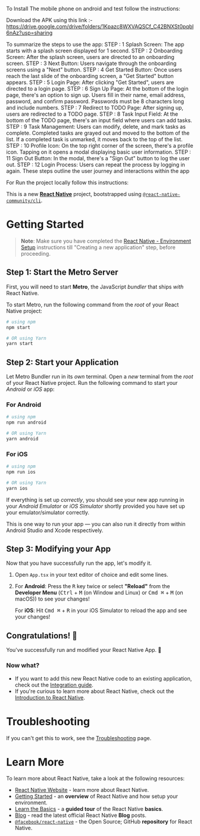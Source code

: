 To Install The mobile phone on android and test follow the instructions:

Download the APK using this link :- https://drive.google.com/drive/folders/1Kpazc8WXVAQSCf_C42BNXSt0pqbl6nAz?usp=sharing


To summarize the steps to use the app:
STEP : 1        Splash Screen: The app starts with a splash screen displayed for 1 second.
STEP : 2        Onboarding Screen: After the splash screen, users are directed to an onboarding screen.
STEP : 3        Next Button: Users navigate through the onboarding screens using a "Next" button.
STEP : 4        Get Started Button: Once users reach the last slide of the onboarding screen, a "Get Started" button appears.
STEP : 5        Login Page: After clicking "Get Started", users are directed to a login page.
STEP : 6        Sign Up Page: At the bottom of the login page, there's an option to sign up. Users fill in their name, email address, password, and confirm password. Passwords must be 8 characters long and include numbers.
STEP : 7        Redirect to TODO Page: After signing up, users are redirected to a TODO page.
STEP : 8        Task Input Field: At the bottom of the TODO page, there's an input field where users can add tasks.
STEP : 9        Task Management: Users can modify, delete, and mark tasks as complete. Completed tasks are grayed out and moved to the bottom of the list. If a completed task is unmarked, it moves back to the top of the list.
STEP : 10       Profile Icon: On the top right corner of the screen, there's a profile icon. Tapping on it opens a modal displaying basic user information.
STEP : 11       Sign Out Button: In the modal, there's a "Sign Out" button to log the user out.
STEP : 12       Login Process: Users can repeat the process by logging in again.
These steps outline the user journey and interactions within the app



For Run the project locally follow this instructions: 

This is a new [**React Native**](https://reactnative.dev) project, bootstrapped using [`@react-native-community/cli`](https://github.com/react-native-community/cli).

# Getting Started

>**Note**: Make sure you have completed the [React Native - Environment Setup](https://reactnative.dev/docs/environment-setup) instructions till "Creating a new application" step, before proceeding.

## Step 1: Start the Metro Server

First, you will need to start **Metro**, the JavaScript _bundler_ that ships _with_ React Native.

To start Metro, run the following command from the _root_ of your React Native project:

```bash
# using npm
npm start

# OR using Yarn
yarn start
```

## Step 2: Start your Application

Let Metro Bundler run in its _own_ terminal. Open a _new_ terminal from the _root_ of your React Native project. Run the following command to start your _Android_ or _iOS_ app:

### For Android

```bash
# using npm
npm run android

# OR using Yarn
yarn android
```

### For iOS

```bash
# using npm
npm run ios

# OR using Yarn
yarn ios
```

If everything is set up _correctly_, you should see your new app running in your _Android Emulator_ or _iOS Simulator_ shortly provided you have set up your emulator/simulator correctly.

This is one way to run your app — you can also run it directly from within Android Studio and Xcode respectively.

## Step 3: Modifying your App

Now that you have successfully run the app, let's modify it.

1. Open `App.tsx` in your text editor of choice and edit some lines.
2. For **Android**: Press the <kbd>R</kbd> key twice or select **"Reload"** from the **Developer Menu** (<kbd>Ctrl</kbd> + <kbd>M</kbd> (on Window and Linux) or <kbd>Cmd ⌘</kbd> + <kbd>M</kbd> (on macOS)) to see your changes!

   For **iOS**: Hit <kbd>Cmd ⌘</kbd> + <kbd>R</kbd> in your iOS Simulator to reload the app and see your changes!

## Congratulations! :tada:

You've successfully run and modified your React Native App. :partying_face:

### Now what?

- If you want to add this new React Native code to an existing application, check out the [Integration guide](https://reactnative.dev/docs/integration-with-existing-apps).
- If you're curious to learn more about React Native, check out the [Introduction to React Native](https://reactnative.dev/docs/getting-started).

# Troubleshooting

If you can't get this to work, see the [Troubleshooting](https://reactnative.dev/docs/troubleshooting) page.

# Learn More

To learn more about React Native, take a look at the following resources:

- [React Native Website](https://reactnative.dev) - learn more about React Native.
- [Getting Started](https://reactnative.dev/docs/environment-setup) - an **overview** of React Native and how setup your environment.
- [Learn the Basics](https://reactnative.dev/docs/getting-started) - a **guided tour** of the React Native **basics**.
- [Blog](https://reactnative.dev/blog) - read the latest official React Native **Blog** posts.
- [`@facebook/react-native`](https://github.com/facebook/react-native) - the Open Source; GitHub **repository** for React Native.
